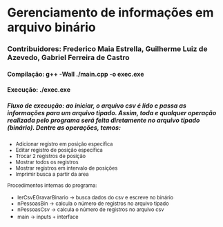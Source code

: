 # Gerenciamento de informações em arquivo binário

### Contribuidores: Frederico Maia Estrella, Guilherme Luiz de Azevedo, Gabriel Ferreira de Castro

#### Compilação: g++ -Wall ./main.cpp -o exec.exe

#### Execução: ./exec.exe

##### Fluxo de execução: ao iniciar, o arquivo csv é lido e passa as informações para um arquivo tipado. Assim, toda e qualquer operação realizada pelo programa será feita diretamente no arquivo tipado (binário). Dentre as operações, temos:
<small>
  
* Adicionar registro em posição específica
* Editar registro de posição específica
* Trocar 2 registros de posição
* Mostrar todos os registros
* Mostrar registros em intervalo de posições
* Imprimir busca a partir da area
  

Procedimentos internas do programa:
* lerCsvEGravarBinario -> busca dados do csv e escreve no binário 
* nPessoasBin -> calcula o número de registros no arquivo tipado
* nPessoasCsv -> calcula o número de registros no arquivo csv
* main -> inputs + interface </small>

